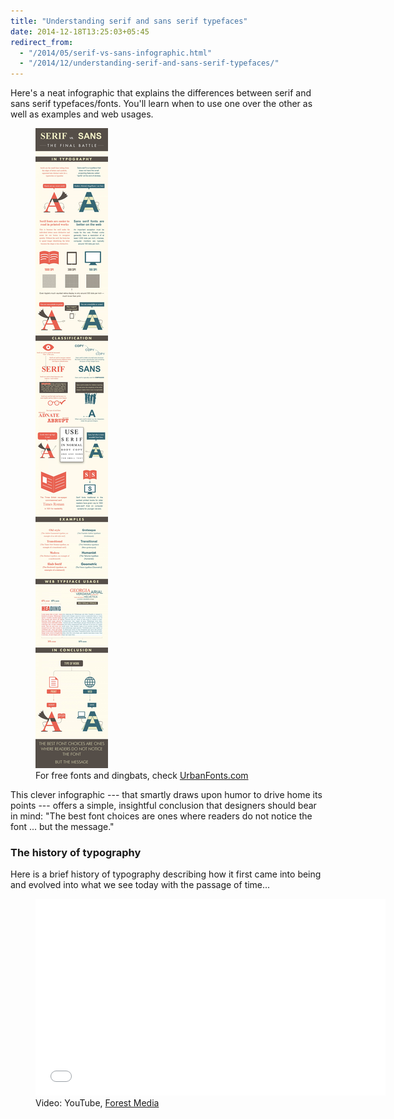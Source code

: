 ```yaml
---
title: "Understanding serif and sans serif typefaces"
date: 2014-12-18T13:25:03+05:45
redirect_from:
  - "/2014/05/serif-vs-sans-infographic.html"
  - "/2014/12/understanding-serif-and-sans-serif-typefaces/"
---
```


Here's a neat infographic that explains the differences between serif and sans serif typefaces/fonts. You'll learn when to use one over the other as well as examples and web usages.

<figure>
  <a href="/uploads/2014/20141218-serif-vs-sans-the-final-battle-infographic.jpg">
    <img src="/uploads/2014/20141218-serif-vs-sans-the-final-battle-infographic.jpg" alt="The differences between serif and sans serif fonts." title="The differences between serif and sans serif fonts.">
  </a>
  <figcaption>For free fonts and dingbats, check <a href="http://www.urbanfonts.com" rel="nofollow">UrbanFonts.com</a></figcaption>
</figure>

This clever infographic --- that smartly draws upon humor to drive home its points --- offers a simple, insightful conclusion that designers should bear in mind: "The best font choices are ones where readers do not notice the font ... but the message."

### The history of typography

Here is a brief history of typography describing how it first came into being and evolved into what we see today with the passage of time...

<figure>
  <!-- Copy & Pasted from YouTube -->
  <iframe width="560" height="315" src="//www.youtube.com/embed/wOgIkxAfJsk?rel=0&amp;theme=light" frameborder="0" allowfullscreen></iframe>
  <figcaption>Video: YouTube, <a href="http://forrestmedia.org" rel="nofollow">Forest Media</a></figcaption>
</figure>

